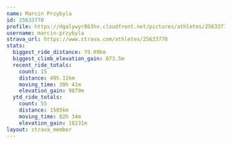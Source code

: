 ```yaml
---
name: Marcin Przybyla
id: 25633770
profile: https://dgalywyr863hv.cloudfront.net/pictures/athletes/25633770/12947173/2/large.jpg
username: marcin-przybyla
strava_url: https://www.strava.com/athletes/25633770
stats:
  biggest_ride_distance: 79.09km
  biggest_climb_elevation_gain: 873.5m
  recent_ride_totals:
    count: 15
    distance: 495.11km
    moving_time: 30h 41m
    elevation_gain: 9879m
  ytd_ride_totals:
    count: 55
    distance: 1505km
    moving_time: 82h 34m
    elevation_gain: 18231m
layout: strava_member
--- 
```

